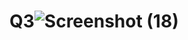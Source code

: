 # Q3![Screenshot (18)](https://user-images.githubusercontent.com/122869097/212870535-f3314d39-23ef-4cd0-a0c3-c0a172d0d4f1.png)
